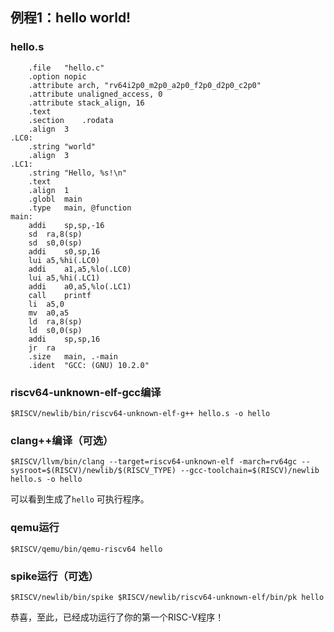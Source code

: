 ## 例程1：hello world!

### hello.s

```assembly
	.file	"hello.c"
	.option nopic
	.attribute arch, "rv64i2p0_m2p0_a2p0_f2p0_d2p0_c2p0"
	.attribute unaligned_access, 0
	.attribute stack_align, 16
	.text
	.section	.rodata
	.align	3
.LC0:
	.string	"world"
	.align	3
.LC1:
	.string	"Hello, %s!\n"
	.text
	.align	1
	.globl	main
	.type	main, @function
main:
	addi	sp,sp,-16
	sd	ra,8(sp)
	sd	s0,0(sp)
	addi	s0,sp,16
	lui	a5,%hi(.LC0)
	addi	a1,a5,%lo(.LC0)
	lui	a5,%hi(.LC1)
	addi	a0,a5,%lo(.LC1)
	call	printf
	li	a5,0
	mv	a0,a5
	ld	ra,8(sp)
	ld	s0,0(sp)
	addi	sp,sp,16
	jr	ra
	.size	main, .-main
	.ident	"GCC: (GNU) 10.2.0"

```

### riscv64-unknown-elf-gcc编译

```shell
$RISCV/newlib/bin/riscv64-unknown-elf-g++ hello.s -o hello
```

### clang++编译（可选）

```shell
$RISCV/llvm/bin/clang --target=riscv64-unknown-elf -march=rv64gc --sysroot=$(RISCV)/newlib/$(RISCV_TYPE) --gcc-toolchain=$(RISCV)/newlib hello.s -o hello
```

可以看到生成了`hello` 可执行程序。

### qemu运行

```shell
$RISCV/qemu/bin/qemu-riscv64 hello
```

### spike运行（可选）

```shell
$RISCV/newlib/bin/spike $RISCV/newlib/riscv64-unknown-elf/bin/pk hello
```

恭喜，至此，已经成功运行了你的第一个RISC-V程序！
